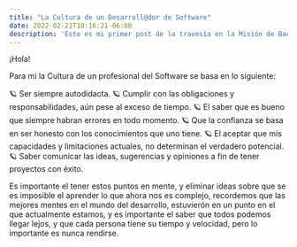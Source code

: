 ```yaml
---
title: "La Cultura de un Desarroll@dor de Software"
date: 2022-02-21T18:16:21-06:00
description: 'Este es mi primer post de la travesía en la Misión de Backend con Node JS de Launch X.'
---
```


¡Hola!

Para mi la Cultura de un profesional del Software se basa en lo siguiente:
 
 🪐 Ser siempre autodidacta.
 🪐 Cumplir con las obligaciones y responsabilidades, aún pese al exceso de tiempo.
 🪐 El saber que es bueno que siempre habran errores en todo momento.
 🪐 Que la confianza se basa en ser honesto con los conocimientos que uno tiene.
 🪐 El aceptar que mis capacidades y limitaciones actuales, no determinan el verdadero potencial.
 🪐 Saber comunicar las ideas, sugerencias y opiniones a fin de tener proyectos con éxito.
 
 Es importante el tener estos puntos en mente, y eliminar ideas sobre que se es imposible el aprender lo que ahora nos es complejo, recordemos que las mejores mentes en el mundo del desarrollo, estuvierón en un punto en el que actualmente estamos, y es importante el saber que todos podemos llegar lejos, y que cada persona tiene su tiempo y velocidad, pero lo importante es nunca rendirse.
